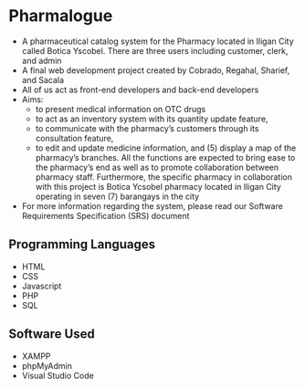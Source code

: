 # Pharmalogue
  - A pharmaceutical catalog system for the Pharmacy located in Iligan City called Botica Yscobel. There are three users including customer, clerk, and admin
  - A final web development project created by Cobrado, Regahal, Sharief, and Sacala
  - All of us act as front-end developers and back-end developers
  - Aims:
    - to present medical information on OTC drugs
    - to act as an inventory system with its quantity update feature,
    - to communicate with the pharmacy’s customers through its consultation feature,
    - to edit and update medicine information, and (5) display a map of the pharmacy’s branches. All the functions are expected to bring ease to the pharmacy’s end as well as to promote collaboration between pharmacy staff. Furthermore, the specific pharmacy in collaboration with this project is Botica Ycsobel pharmacy located in Iligan City operating in seven (7) barangays in the city
  - For more information regarding the system, please read our Software Requirements Specification (SRS) document

## Programming Languages
  - HTML
  - CSS
  - Javascript
  - PHP
  - SQL
## Software Used
  - XAMPP
  - phpMyAdmin
  - Visual Studio Code
